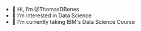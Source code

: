 - 👋 Hi, I’m @ThomasDBenes
- 👀 I’m interested in Data Science
- 🌱 I’m currently taking IBM's Data Science Course


<!---
ThomasDBenes/ThomasDBenes is a ✨ special ✨ repository because its `README.md` (this file) appears on your GitHub profile.
You can click the Preview link to take a look at your changes.
--->
